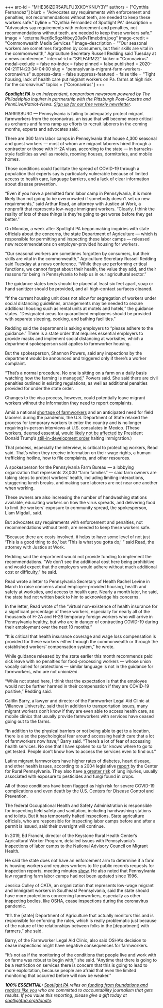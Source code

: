 +++
arc-id = "MHE36IZDR5APLFU3XKOYKNUY3Y"
authors = ["Cynthia Fernandez"]
blurb = "Advocates say requirements with enforcement and penalties, not recommendations without teeth, are needed to keep these workers safe."
byline = "Cynthia Fernandez of Spotlight PA"
description = "Advocates say requirements with enforcement and penalties, not recommendations without teeth, are needed to keep these workers safe."
image = "external/kerj6c6gz4hbey20a6v11mebdm.jpeg"
image-credit = "Commonwealth Media Services "
image-description = "“Our seasonal workers are sometimes forgotten by consumers, but their skills are vital in the commonwealth,” Agriculture Secretary Russell Redding said Tuesday at a news conference."
internal-id = "SPLFARM22"
kicker = "Coronavirus"
modal-exclude = false
no-index = false
pinned = false
published = 2020-04-21T14:23:34-04:00
slug = "pennsylvania-migrant-farm-workers-coronavirus"
suppress-date = false
suppress-featured = false
title = "Tight housing, lack of health care put migrant workers on Pa. farms at high risk for the coronavirus"
topics = ["Coronavirus"]
+++

<a href="https://www.spotlightpa.org/"><i><b>Spotlight PA</b></i></a><i> is an independent, nonpartisan newsroom powered by The Philadelphia Inquirer in partnership with the Pittsburgh Post-Gazette and PennLive/Patriot-News. </i><a href="https://www.spotlightpa.org/newsletters"><i>Sign up for our free weekly newsletter</i></a><i>.</i>

HARRISBURG — Pennsylvania is failing to adequately protect migrant farmworkers from the coronavirus, an issue that will become more critical as orchards and farms ramp up efforts to recruit laborers in the coming months, experts and advocates said.

There are 360 farm labor camps in Pennsylvania that house 4,300 seasonal and guest workers — most of whom are migrant laborers hired through a contractor or those with H-2A visas, according to the state — in barracks-style facilities as well as motels, rooming houses, dormitories, and mobile homes.

Those conditions could facilitate the spread of COVID-19 through a population that experts say is particularly vulnerable because of limited access to health care, language barriers, and a lack of clear information about disease prevention.

“Even if you have a permitted farm labor camp in Pennsylvania, it is more likely than not going to be overcrowded if somebody doesn't set up new requirements,” said Arthur Read, an attorney with Justice at Work, a nonprofit that represents low-wage immigrant workers. “Clearly, I think the reality of lots of these things is they're going to get worse before they get better.”

On Monday, a week after Spotlight PA began making inquiries with state officials about the concerns, the state Department of Agriculture — which is responsible for permitting and inspecting these labor camps — released new recommendations on employer-provided housing for workers.

“Our seasonal workers are sometimes forgotten by consumers, but their skills are vital in the commonwealth,” Agriculture Secretary Russell Redding said Tuesday at a news conference. “While they are performing critical functions, we cannot forget about their health, the value they add, and their reasons for being in Pennsylvania to help us in our agricultural sector.”

<script src="https://www.spotlightpa.org/embed.js" async></script><div data-spl-embed-version="1" data-spl-src="https://www.spotlightpa.org/embeds/newsletter/"></div>


The guidance states beds should be placed at least six feet apart, soap or hand sanitizer should be provided, and all high-contact surfaces cleaned.

“If the current housing unit does not allow for segregation of workers under social distancing guidelines, arrangements may be needed to secure additional housing such as rental units at motels and hotels,” the guidance states. “Designated areas for quarantined employees should be provided with separate sleeping, cooking, and bathing facilities.”

Redding said the department is asking employers to “please adhere to the guidance.” There is a state order that requires essential employers to provide masks and implement social distancing at worksites, which a department spokesperson said applies to farmworker housing.

But the spokesperson, Shannon Powers, said any inspections by the department would be announced and triggered only if there’s a worker complaint.

“That’s a normal procedure. No one is sitting on a farm on a daily basis watching how the farming is managed," Powers said. She said there are civil penalties outlined in existing regulations, as well as additional penalties provided for under the state order.

Changes to the visa process, however, could potentially leave migrant workers without the information they need to report complaints.

Amid a national <a href="https://www.federalregister.gov/documents/2019/07/11/2019-14731/program-year-py-2019-workforce-innovation-and-opportunity-act-wioa-section-167-national-farmworker">shortage of farmworkers</a> and an anticipated need for field laborers during the pandemic, the U.S. Department of State relaxed the process for temporary workers to enter the country and is no longer requiring in-person interviews at U.S. consulates in Mexico. (These workers, deemed essential, would <a href="https://www.newsweek.com/trumps-executive-order-suspending-immigration-will-likely-have-exemptions-farm-medical-workers-1499267" target="_blank">likely not be affected</a> by President Donald Trump’s <a href="https://www.washingtonpost.com/immigration/coronavirus-trump-immigration/2020/04/21/a2a465aa-837a-11ea-9728-c74380d9d410_story.html" target="_blank">still-in-development order</a> halting immigration.)

That process, especially the interview, is critical to protecting workers, Read said. That’s when they receive information on their wage rights, a human-trafficking hotline, how to file complaints, and other resources.

A spokesperson for the Pennsylvania Farm Bureau — a lobbying organization that represents 23,000 “farm families” — said farm owners are taking steps to protect workers’ health, including limiting interactions, staggering lunch breaks, and making sure laborers are not near one another when working.

These owners are also increasing the number of handwashing stations available, educating workers on how the virus spreads, and delivering food to limit the workers’ exposure to community spread, the spokesperson, Liam Migdail, said.

But advocates say requirements with enforcement and penalties, not recommendations without teeth, are needed to keep these workers safe.

“Because there are costs involved, it helps to have some level of not just ‘This is a good thing to do,’ but ‘This is what you gotta do,’ ” said Read, the attorney with Justice at Work.

Redding said the department would not provide funding to implement the recommendations. “We don’t see the additional cost here being prohibitive and would expect that the employers would adhere without much additional cost or difficulty,” he said.

Read wrote a letter to Pennsylvania Secretary of Health Rachel Levine in March to raise concerns about employer-provided housing, health and safety at worksites, and access to health care. Nearly a month later, he said, the state had not written back to him to acknowledge his concerns.

In the letter, Read wrote of the “virtual non-existence of health insurance for a significant percentage of these workers, especially for nearly all of the thousands of H-2A and H-2B temporary foreign workers who will arrive in Pennsylvania healthy, but who are in danger of contracting COVID-19 during their employment over the next 10 months.”

“It is critical that health insurance coverage and wage loss compensation is provided for these workers either through the commonwealth or through the established workers’ compensation system,” he wrote.

While guidance released by the state earlier this month recommends paid sick leave with no penalties for food-processing workers — whose union vocally called for protections — similar language is not in the guidance for farmworkers, who are not unionized.

“While not stated here, I think that the expectation is that the employee would not be further harmed in their compensation if they are COVID-19 positive,” Redding said.

Caitlin Barry, a lawyer and director of the Farmworker Legal Aid Clinic at Villanova University, said that in addition to transportation issues, many migrant workers don’t know if they are even able to access health care, as mobile clinics that usually provide farmworkers with services have ceased going out to the farms.

“In addition to the physical barriers or not being able to get to a location, there is also the psychological fear around accessing health care that a lot of farmworkers now have,” Barry said. “There’s a lot of fear of accessing health services. No one that I have spoken to so far knows where to go to get tested. People don’t know how to access the services even to find out.”

<script src="https://www.spotlightpa.org/embed.js" async></script><div data-spl-embed-version="1" data-spl-src="https://www.spotlightpa.org/embeds/donate/"></div>


Latinx migrant farmworkers have higher rates of diabetes, heart disease, and other health issues, according to a 2004 legislative <a href="https://web.archive.org/20200427083048/https://www.rural.palegislature.us/migrant_farm_workers.pdf">report</a> by the Center for Rural Pennsylvania. They also have <a href="https://www.ncbi.nlm.nih.gov/pmc/articles/PMC5606636/">a greater risk</a> of lung injuries, usually associated with exposure to pesticides and fungi found in crops.

All of those conditions have been flagged as high risk for severe COVID-19 complications and even death by the U.S. Centers for Disease Control and Prevention.

The federal Occupational Health and Safety Administration is responsible for inspecting field safety and sanitation, including handwashing stations and toilets. But it has temporarily halted inspections. State agriculture officials, who are responsible for inspecting labor camps before and after a permit is issued, said their oversight will continue.

In 2019, Ed Franchi, director of the Keystone Rural Health Center’s Agricultural Worker Program, detailed issues with Pennsylvania’s inspections of labor camps to the National Advisory Council on Migrant Health.

He said the state does not have an enforcement arm to determine if a farm is housing workers and requires workers to file public records requests for inspection reports, meeting minutes <a href="https://web.archive.org/20200426190802/https://bphc.hrsa.gov/sites/default/files/bphc/qualityimprovement/strategicpartnerships/nacmh/nacmh-nov-meeting-mintues.pdf">show</a>. He also noted that Pennsylvania law regarding farm labor camps had not been updated since 1996.

Jessica Culley of CATA, an organization that represents low-wage migrant and immigrant workers in Southeast Pennsylvania, said the state should have more protections concerning farmworkers, especially as other inspecting bodies, like OSHA, cease inspections during the coronavirus pandemic.

“It’s the [state] Department of Agriculture that actually monitors this and is responsible for enforcing the rules, which is really problematic just because of the nature of the relationships between folks in the [department] with farmers,” she said.

Barry, of the Farmworker Legal Aid Clinic, also said OSHA’s decision to cease inspections might have negative consequences for farmworkers.

“It’s not as if the monitoring of the conditions that people live and work with on farms was robust to begin with,” she said. “Anytime that there is going to be a restriction on services there is concern that this is going to lead to more exploitation, because people are afraid that even the limited monitoring that occurred before will now be weaker.”

<i><b>100% ESSENTIAL:</b></i> <a href="https://www.spotlightpa.org/"><i>Spotlight PA</i></a><i> relies on</i><a href="https://www.spotlightpa.org/support"><i> funding from foundations and readers like you</i></a><i> who are committed to accountability journalism that gets results. If you value this reporting, please give a gift today at </i><a href="https://www.spotlightpa.org/donate"><i>spotlightpa.org/donate</i></a><i>.</i>

<script src="https://www.spotlightpa.org/embed.js" async></script><div data-spl-embed-version="1" data-spl-src="https://www.spotlightpa.org/embeds/tips/?tip_text=Do%20you%20have%20a%20tip%20about%20%3Cb%3Ehow%20Pa.'s%20government%20is%20responding%20to%20the%20coronavirus%3C%2Fb%3E%3F%20Tell%20us."></div>
